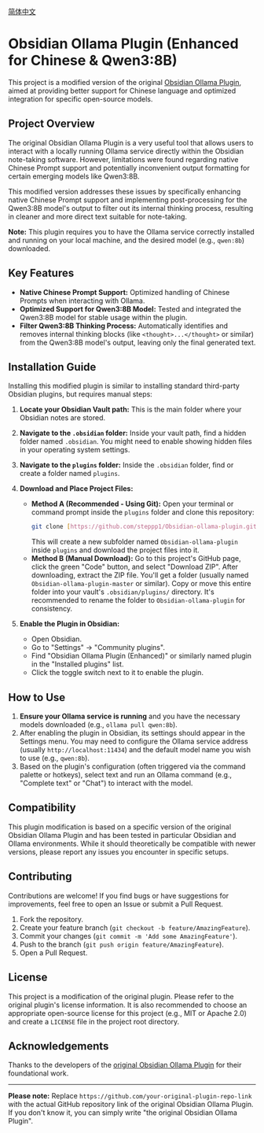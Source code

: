 [简体中文](README.zh-CN.md)

# Obsidian Ollama Plugin (Enhanced for Chinese & Qwen3:8B)

This project is a modified version of the original [Obsidian Ollama Plugin](https://github.com/your-original-plugin-repo-link), aimed at providing better support for Chinese language and optimized integration for specific open-source models.

## Project Overview

The original Obsidian Ollama Plugin is a very useful tool that allows users to interact with a locally running Ollama service directly within the Obsidian note-taking software. However, limitations were found regarding native Chinese Prompt support and potentially inconvenient output formatting for certain emerging models like Qwen3:8B.

This modified version addresses these issues by specifically enhancing native Chinese Prompt support and implementing post-processing for the Qwen3:8B model's output to filter out its internal thinking process, resulting in cleaner and more direct text suitable for note-taking.

**Note:** This plugin requires you to have the Ollama service correctly installed and running on your local machine, and the desired model (e.g., `qwen:8b`) downloaded.

## Key Features

* **Native Chinese Prompt Support:** Optimized handling of Chinese Prompts when interacting with Ollama.
* **Optimized Support for Qwen3:8B Model:** Tested and integrated the Qwen3:8B model for stable usage within the plugin.
* **Filter Qwen3:8B Thinking Process:** Automatically identifies and removes internal thinking blocks (like `<thought>...</thought>` or similar) from the Qwen3:8B model's output, leaving only the final generated text.

## Installation Guide

Installing this modified plugin is similar to installing standard third-party Obsidian plugins, but requires manual steps:

1.  **Locate your Obsidian Vault path:** This is the main folder where your Obsidian notes are stored.
2.  **Navigate to the `.obsidian` folder:** Inside your vault path, find a hidden folder named `.obsidian`. You might need to enable showing hidden files in your operating system settings.
3.  **Navigate to the `plugins` folder:** Inside the `.obsidian` folder, find or create a folder named `plugins`.
4.  **Download and Place Project Files:**
    * **Method A (Recommended - Using Git):** Open your terminal or command prompt inside the `plugins` folder and clone this repository:
        ```bash
        git clone [https://github.com/steppp1/Obsidian-ollama-plugin.git](https://github.com/steppp1/Obsidian-ollama-plugin.git)
        ```
        This will create a new subfolder named `Obsidian-ollama-plugin` inside `plugins` and download the project files into it.
    * **Method B (Manual Download):** Go to this project's GitHub page, click the green "Code" button, and select "Download ZIP". After downloading, extract the ZIP file. You'll get a folder (usually named `Obsidian-ollama-plugin-master` or similar). Copy or move this entire folder into your vault's `.obsidian/plugins/` directory. It's recommended to rename the folder to `Obsidian-ollama-plugin` for consistency.

5.  **Enable the Plugin in Obsidian:**
    * Open Obsidian.
    * Go to "Settings" -> "Community plugins".
    * Find "Obsidian Ollama Plugin (Enhanced)" or similarly named plugin in the "Installed plugins" list.
    * Click the toggle switch next to it to enable the plugin.

## How to Use

1.  **Ensure your Ollama service is running** and you have the necessary models downloaded (e.g., `ollama pull qwen:8b`).
2.  After enabling the plugin in Obsidian, its settings should appear in the Settings menu. You may need to configure the Ollama service address (usually `http://localhost:11434`) and the default model name you wish to use (e.g., `qwen:8b`).
3.  Based on the plugin's configuration (often triggered via the command palette or hotkeys), select text and run an Ollama command (e.g., "Complete text" or "Chat") to interact with the model.

## Compatibility

This plugin modification is based on a specific version of the original Obsidian Ollama Plugin and has been tested in particular Obsidian and Ollama environments. While it should theoretically be compatible with newer versions, please report any issues you encounter in specific setups.

## Contributing

Contributions are welcome! If you find bugs or have suggestions for improvements, feel free to open an Issue or submit a Pull Request.

1.  Fork the repository.
2.  Create your feature branch (`git checkout -b feature/AmazingFeature`).
3.  Commit your changes (`git commit -m 'Add some AmazingFeature'`).
4.  Push to the branch (`git push origin feature/AmazingFeature`).
5.  Open a Pull Request.

## License

This project is a modification of the original plugin. Please refer to the original plugin's license information. It is also recommended to choose an appropriate open-source license for this project (e.g., MIT or Apache 2.0) and create a `LICENSE` file in the project root directory.

## Acknowledgements

Thanks to the developers of the [original Obsidian Ollama Plugin](https://github.com/your-original-plugin-repo-link) for their foundational work.

---

**Please note:** Replace `https://github.com/your-original-plugin-repo-link` with the actual GitHub repository link of the original Obsidian Ollama Plugin. If you don't know it, you can simply write "the original Obsidian Ollama Plugin".